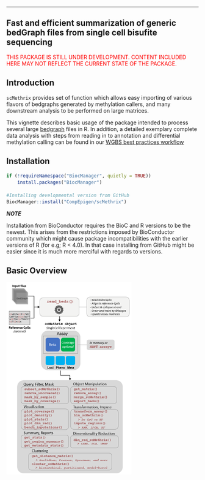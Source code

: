 -----------------------------------------------------------------------------------------------
Fast and efficient summarization of generic bedGraph files from single cell bisufite sequencing
-----------------------------------------------------------------------------------------------

<span style="color:red">THIS PACKAGE IS STILL UNDER DEVELOPMENT. CONTENT INCLUDED HERE MAY NOT REFLECT THE CURRENT STATE OF THE PACKAGE.</span>

## Introduction

`scMethrix` provides set of function which allows easy importing of various flavors of bedgraphs generated by methylation callers, and many downstream analysis to be performed on large matrices.

This vignette describes basic usage of the package intended to process several large [bedgraph](https://genome.ucsc.edu/goldenPath/help/bedgraph.html) files in R. In addition, a detailed exemplary complete data analysis with steps from reading in to annotation and differential methylation calling can be found in our [WGBS best practices workflow](https://compepigen.github.io/scMethrix/)

## Installation

```r
if (!requireNamespace("BiocManager", quietly = TRUE))
    install.packages("BiocManager")

#Installing developmental version from GitHub
BiocManager::install("CompEpigen/scMethrix")
```

***NOTE***

Installation from BioConductor requires the BioC and R versions to be the newest. This arises from the restrictions imposed by BioConductor community which might cause package incompatibilities with the earlier versions of R (for e.g; R < 4.0). In that case installing from GitHub might be easier since it is much more merciful with regards to versions.

## Basic Overview

<img src="https://github.com/CompEpigen/scMethrix/blob/97b06165946e6febd08435b2564cedf8d1dfe43b/vignettes/package_summary.PNG?raw=true" height="65%" width="65%"/>